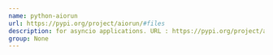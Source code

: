 ```yaml
---
name: python-aiorun
url: https://pypi.org/project/aiorun/#files
description: for asyncio applications. URL : https://pypi.org/project/aiorun/#files Groups : None
group: None
---
```

